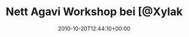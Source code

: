 ---
retweeted: false
source: <a href="http://termtter.org/" rel="nofollow">Termtter</a>
entities:
  hashtags: []
  symbols: []
  user_mentions:
  - name: Felix Gilcher
    screen_name: Xylakant
    indices:
    - '24'
    - '33'
    id_str: '40266143'
    id: '40266143'
  urls: []
display_text_range:
- '0'
- '71'
favorite_count: '0'
id_str: '27927289743'
truncated: false
retweet_count: '0'
id: '27927289743'
created_at: Wed Oct 20 12:44:10 +0000 2010
favorited: false
full_text: Nett Agavi Workshop bei [@Xylakant](https://twitter.com/Xylakant). Rant-Rate
  sehr weit unten angesetzt.
lang: de
tags:
- pesos:twitter
date: '2010-10-20T12:44:10+00:00'
src: https://twitter.com/bascht/status/27927289743
original_url: https://twitter.com/bascht/status/27927289743
type: twitter_tweet
text: Nett Agavi Workshop bei [@Xylakant](https://twitter.com/Xylakant). Rant-Rate
  sehr weit unten angesetzt.
title: Nett Agavi Workshop bei [@Xylak

---